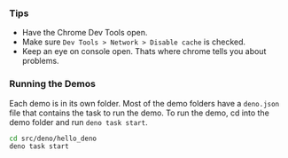 ### Tips

- Have the Chrome Dev Tools open.
- Make sure `Dev Tools > Network > Disable cache` is checked.
- Keep an eye on console open. Thats where chrome tells you about problems.

### Running the Demos

Each demo is in its own folder. Most of the demo folders have a `deno.json` file that contains the task to run the demo. To run the demo, cd into the demo folder and run `deno task start`.

```bash
cd src/deno/hello_deno
deno task start
```
